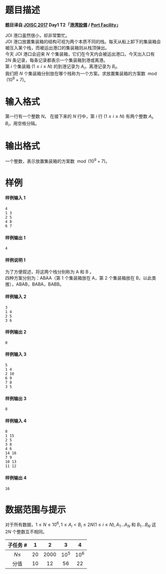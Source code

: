 
# 题目描述

**题目译自 [JOISC 2017](https://www.ioi-jp.org/camp/2017/2017-sp-tasks/index.html) Day1 T2「[港湾設備](https://www.ioi-jp.org/camp/2017/2017-sp-tasks/2017-sp-d1.pdf) / [Port Facility](https://www.ioi-jp.org/camp/2017/2017-sp-tasks/2017-sp-d1-en.pdf)」**

JOI 港口虽然很小，却非常繁忙。  
JOI 港口放置集装箱的结构可视为两个本质不同的栈。每天从船上卸下的集装箱会被压入某个栈，而被运出港口的集装箱则从栈顶弹出。  
今天 JOI 港口会迎来 $N$ 个集装箱，它们在今天内会被运出港口。今天出入口有 $2N$ 条记录，每条记录都表示一个集装箱到港或离港。  
第 $i$ 个集装箱 $(1\le i\le N)$ 的到港记录为 $A_i$，离港记录为 $B_i$。  
我们把 $N$ 个集装箱分别放在哪个栈称为一个方案。求放置集装箱的方案数 $\bmod (10^9+7)$。

# 输入格式

第一行有一个整数 $N$。
在接下来的 $N$ 行中，第 $i$ 行 $(1\le i\le N)$ 有两个整数 $A_i, B_i$，用空格分隔。


# 输出格式

一个整数，表示放置集装箱的方案数 $\bmod (10^9+7)$。

# 样例

#### 样例输入 1
```plain
4
1 3
2 5
4 8
6 7
```

#### 样例输出 1
```plain
4
```

#### 样例说明 1
为了方便叙述，将这两个栈分别称为 A 和 B 。  
四种方案分别为：ABAA（第 $1$ 个集装箱放在 A，第 $2$ 个集装箱放在 B，以此类推），ABAB，BABA，BABB。

#### 样例输入 2
```plain
3
1 4
2 5
3 6
```

#### 样例输出 2
```plain
0
```

#### 样例输入 3
```plain
5
1 4
2 10
6 9
7 8
3 5
```

#### 样例输出 3
```plain
8
```

#### 样例输入 4
```plain
8
1 15
2 5
3 8
4 6
14 16
7 9
10 13
11 12
```

#### 样例输出 4
```plain
16
```

# 数据范围与提示

对于所有数据，$1\le N\le 10^6, 1\le A_i< B_i\le 2N(1\le i\le N), A_1\ldots A_N$ 和 $B_1\ldots B_N$ 这 $2N$ 个整数互不相同。

|子任务 #|1|2|3|4|
|:-:|:-:|:-:|:-:|:-:|
|$N\le$|$20$|$2000$|$10^5$|$10^6$|
|分值|10|12|56|22|

